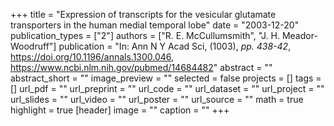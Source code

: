 +++
title = "Expression of transcripts for the vesicular glutamate transporters in the human medial temporal lobe"
date = "2003-12-20"
publication_types = ["2"]
authors = ["R. E. McCullumsmith", "J. H. Meador-Woodruff"]
publication = "In: Ann N Y Acad Sci, (1003), _pp. 438-42_, https://doi.org/10.1196/annals.1300.046, https://www.ncbi.nlm.nih.gov/pubmed/14684482"
abstract = ""
abstract_short = ""
image_preview = ""
selected = false
projects = []
tags = []
url_pdf = ""
url_preprint = ""
url_code = ""
url_dataset = ""
url_project = ""
url_slides = ""
url_video = ""
url_poster = ""
url_source = ""
math = true
highlight = true
[header]
image = ""
caption = ""
+++
